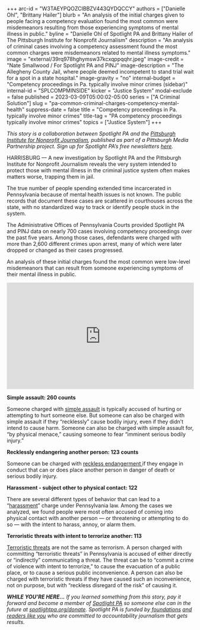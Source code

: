 +++
arc-id = "W3TAEYPQOZCIBBZV443QYDQCCY"
authors = ["Danielle Ohl", "Brittany Hailer"]
blurb = "An analysis of the initial charges given to people facing a competency evaluation found the most common were misdemeanors resulting from those experiencing symptoms of mental illness in public."
byline = "Danielle Ohl of Spotlight PA and Brittany Hailer of The Pittsburgh Institute for Nonprofit Journalism"
description = "An analysis of criminal cases involving a competency assessment found the most common charges were misdemeanors related to mental illness symptoms."
image = "external/39rq978hghymsw37kcxqppqqhr.jpeg"
image-credit = "Nate Smallwood / For Spotlight PA and PINJ"
image-description = "The Allegheny County Jail, where people deemed incompetent to stand trial wait for a spot in a state hospital."
image-gravity = "no"
internal-budget = "Competency proceedings in Pa. typically involve minor crimes (sidebar)"
internal-id = "SPLCOMPMINSIDE"
kicker = "Justice System"
modal-exclude = false
published = 2023-03-09T05:00:02-05:00
series = ["A Criminal Solution"]
slug = "pa-common-criminal-charges-competency-mental-health"
suppress-date = false
title = "Competency proceedings in Pa. typically involve minor crimes"
title-tag = "PA competency proceedings typically involve minor crimes"
topics = ["Justice System"]
+++

<i>This story is a collaboration between Spotlight PA and the </i><a href="https://pinjnews.org/"><i>Pittsburgh Institute for Nonprofit Journalism</i></a><i>, published as part of a Pittsburgh Media Partnership project. Sign up for Spotlight PA’s free newsletters </i><a href="https://www.spotlightpa.org/newsletters"><i>here</i></a><i>.</i>

HARRISBURG — A new investigation by Spotlight PA and the Pittsburgh Institute for Nonprofit Journalism reveals the very system intended to protect those with mental illness in the criminal justice system often makes matters worse, trapping them in jail.

The true number of people spending extended time incarcerated in Pennsylvania because of mental health issues is not known. The public records that document these cases are scattered in courthouses across the state, with no standardized way to track or identify people stuck in the system.

The Administrative Offices of Pennsylvania Courts provided Spotlight PA and PINJ data on nearly 700 cases involving competency proceedings over the past five years. Among those cases, defendants were charged with more than 2,600 different crimes upon arrest, many of which were later dropped or changed as their cases progressed.

An analysis of these initial charges found the most common were low-level misdemeanors that can result from someone experiencing symptoms of their mental illness in public.

<iframe title="Most common charges in competency cases" aria-label="Bar Chart" id="datawrapper-chart-wWcmw" src="https://datawrapper.dwcdn.net/wWcmw/3/" scrolling="no" frameborder="0" style="width: 0; min-width: 100% !important; border: none;" height="287" data-external="1"></iframe><script type="text/javascript">!function(){"use strict";window.addEventListener("message",(function(e){if(void 0!==e.data["datawrapper-height"]){var t=document.querySelectorAll("iframe");for(var a in e.data["datawrapper-height"])for(var r=0;r<t.length;r++){if(t[r].contentWindow===e.source)t[r].style.height=e.data["datawrapper-height"][a]+"px"}}}))}();
</script>


<b>Simple assault: 260 counts</b>

Someone charged with <a href="https://www.legis.state.pa.us/cfdocs/legis/LI/consCheck.cfm?txtType=HTM&ttl=18&div=0&chpt=27&sctn=1&subsctn=0">simple assault</a> is typically accused of hurting or attempting to hurt someone else. But someone can also be charged with simple assault if they “recklessly” cause bodily injury, even if they didn’t intend to cause harm. Someone can also be charged with simple assault for, “by physical menace,” causing someone to fear “imminent serious bodily injury.”

<b>Recklessly endangering another person: 123 counts</b>

Someone can be charged with <a href="https://web.archive.org/20151017041405/https://www.legis.state.pa.us/cfdocs/legis/LI/consCheck.cfm?txtType=HTM&ttl=18&div=0&chpt=27&sctn=5&subsctn=0">reckless endangerment </a>if they engage in conduct that can or does place another person in danger of death or serious bodily injury.

<b>Harassment - subject other to physical contact: 122</b>

There are several different types of behavior that can lead to a “<a href="https://web.archive.org/20140112083721/https://www.legis.state.pa.us/cfdocs/legis/LI/consCheck.cfm?txtType=HTM&ttl=18&div=0&chpt=27&sctn=9&subsctn=0">harassment</a>” charge under Pennsylvania law. Among the cases we analyzed, we found people were most often accused of coming into physical contact with another person — or threatening or attempting to do so — with the intent to harass, annoy, or alarm them.

<b>Terroristic threats with intent to terrorize another: 113</b>

<a href="https://web.archive.org/20140112084403/https://www.legis.state.pa.us/cfdocs/legis/LI/consCheck.cfm?txtType=HTM&ttl=18&div=0&chpt=27&sctn=6&subsctn=0">Terroristic threats</a> are not the same as terrorism. A person charged with committing “terroristic threats” in Pennsylvania is accused of either directly or “indirectly” communicating a threat. The threat can be to “commit a crime of violence with intent to terrorize,” to cause the evacuation of a public place, or to cause a serious public inconvenience. A person can also be charged with terroristic threats if they have caused such an inconvenience, not on purpose, but with “reckless disregard of the risk” of causing it.

<i><b>WHILE YOU’RE HERE...</b></i><i> If you learned something from this story, pay it forward and become a member of </i><a href="https://www.spotlightpa.org/"><i>Spotlight PA</i></a><i> so someone else can in the future at </i><a href="https://www.spotlightpa.org/donate"><i>spotlightpa.org/donate</i></a><i>. Spotlight PA is funded by</i><a href="https://www.spotlightpa.org/support"><i> foundations</i></a><i> </i><a href="https://www.spotlightpa.org/support"><i>and readers like you</i></a><i> who are committed to accountability journalism that gets results.</i>
